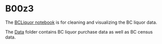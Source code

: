 # B00z3

The [BCLiquor notebook](BCLiquor.ipynb) is for cleaning and visualizing the BC liquor data.

The [Data](Data) folder contains BC liquor purchase data as well as BC census data.
